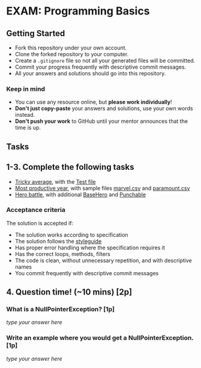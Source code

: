 # EXAM: Programming Basics

## Getting Started

- Fork this repository under your own account.
- Clone the forked repository to your computer.
- Create a `.gitignore` file so not all your generated files will be committed.
- Commit your progress frequently with descriptive commit messages.
- All your answers and solutions should go into this repository.

### Keep in mind

- You can use any resource online, but **please work individually**!
- **Don't just copy-paste** your answers and solutions, use your own words instead.
- **Don't push your work** to GitHub until your mentor announces that the time is up.

## Tasks

## 1-3. Complete the following tasks

- [Tricky average](tricky-average/TrickyAverage.java), with the [Test file](tricky-average/TrickyAverageTest.java)
- [Most productive year](most-productive-year/MostProductiveYear.java), with sample files [marvel.csv](most-productive-year/marvel.csv) and [paramount.csv](most-productive-year/paramount.csv)
- [Hero battle](hero-battle/HeroBattle.java), with additional [BaseHero](hero-battle/BaseHero.java) and [Punchable](hero-battle/Punchable.java)

### Acceptance criteria

The solution is accepted if:

- The solution works according to specification
- The solution follows the [styleguide](https://github.com/green-fox-academy/teaching-materials/blob/master/styleguide/java.md)
- Has proper error handling where the specification requires it
- Has the correct loops, methods, filters
- The code is clean, without unnecessary repetition, and with descriptive names
- You commit frequently with descriptive commit messages

## 4. Question time! (~10 mins) [2p]

### What is a NullPointerException?  [1p]

*type your answer here*

### Write an example where you would get a NullPointerException. [1p]

*type your answer here*
